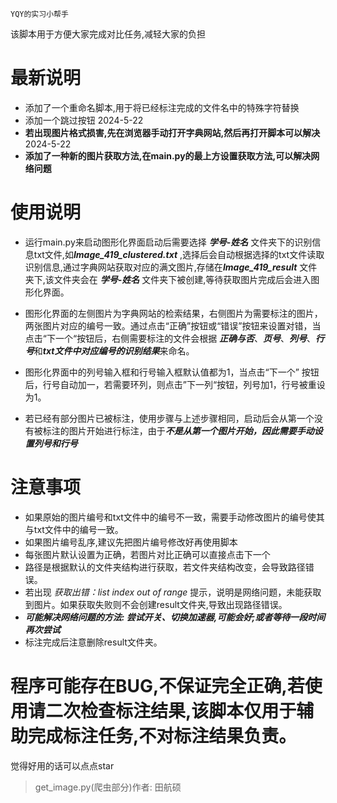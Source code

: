 ```title
YQY的实习小帮手
```



该脚本用于方便大家完成对比任务,减轻大家的负担
# 最新说明
- 添加了一个重命名脚本,用于将已经标注完成的文件名中的特殊字符替换
- 添加一个跳过按钮  2024-5-22
- **若出现图片格式损害,先在浏览器手动打开字典网站,然后再打开脚本可以解决** 2024-5-22
- **添加了一种新的图片获取方法,在main.py的最上方设置获取方法,可以解决网络问题**
  

# 使用说明

- 运行main.py来启动图形化界面启动后需要选择 ***学号-姓名*** 文件夹下的识别信息txt文件,如***Image_419_clustered.txt*** ,选择后会自动根据选择的txt文件读取识别信息,通过字典网站获取对应的满文图片,存储在***Image_419_result*** 文件夹下,该文件夹会在 ***学号-姓名*** 文件夹下被创建,等待获取图片完成后会进入图形化界面。

- 图形化界面的左侧图片为字典网站的检索结果，右侧图片为需要标注的图片，两张图片对应的编号一致。通过点击“正确”按钮或“错误”按钮来设置对错，当点击“下一个“按钮后，右侧需要标注的文件会根据 ***正确与否***、***页号***、***列号***、***行号***和***txt文件中对应编号的识别结果***来命名。

- 图形化界面中的列号输入框和行号输入框默认值都为1，当点击“下一个” 按钮后，行号自动加一，若需要环列，则点击”下一列“按钮，列号加1，行号被重设为1。

- 若已经有部分图片已被标注，使用步骤与上述步骤相同，启动后会从第一个没有被标注的图片开始进行标注，由于***不是从第一个图片开始，因此需要手动设置列号和行号***

# 注意事项

- 如果原始的图片编号和txt文件中的编号不一致，需要手动修改图片的编号使其与txt文件中的编号一致。
- 如果图片编号乱序,建议先把图片编号修改好再使用脚本
- 每张图片默认设置为正确，若图片对比正确可以直接点击下一个
- 路径是根据默认的文件夹结构进行获取，若文件夹结构改变，会导致路径错误。
- 若出现 *获取出错：list index out of range* 提示，说明是网络问题，未能获取到图片。如果获取失败则不会创建result文件夹,导致出现路径错误。
- ***可能解决网络问题的方法: 尝试开关、切换加速器,可能会好;或者等待一段时间再次尝试***
- 标注完成后注意删除result文件夹。

# 程序可能存在BUG,不保证完全正确,若使用请二次检查标注结果,该脚本仅用于辅助完成标注任务,不对标注结果负责。


觉得好用的话可以点点star
> get_image.py(爬虫部分)作者: 田航硕
